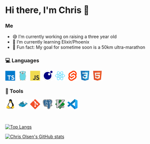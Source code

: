# Hi there, I'm Chris 👋

### Me
- 😅 I’m currently working on raising a three year old
- 🌱 I’m currently learning Elixir/Phoenix
- 🏃 Fun fact: My goal for sometime soon is a 50km ultra-marathon

### 💻 Languages

<div style="display: flex; gap: 8px">
<img src="https://raw.githubusercontent.com/devicons/devicon/master/icons/typescript/typescript-original.svg" width="32px" alt="Typescript">
<img src="https://raw.githubusercontent.com/devicons/devicon/master/icons/go/go-original.svg" width="32px" alt="Go">
<img src="https://raw.githubusercontent.com/devicons/devicon/master/icons/javascript/javascript-original.svg" width="32px" alt="Javascript">
<img src="https://raw.githubusercontent.com/devicons/devicon/master/icons/lua/lua-original.svg" width="32px" alt="Lua">
<img src="https://raw.githubusercontent.com/devicons/devicon/master/icons/react/react-original.svg" width="32px" alt="React">
<img src="https://raw.githubusercontent.com/devicons/devicon/master/icons/svelte/svelte-original.svg" width="32px" alt="Svelte">
<img src="https://raw.githubusercontent.com/devicons/devicon/master/icons/css3/css3-original.svg" width="32px" alt="CSS3">
<img src="https://raw.githubusercontent.com/devicons/devicon/master/icons/html5/html5-original.svg" width="32px" alt="HTML5">
</div>

### 🧰 Tools
<div style="display: flex; gap: 8px">
<img src="https://raw.githubusercontent.com/devicons/devicon/master/icons/linux/linux-original.svg" width="32px" alt="Linux">
<img src="https://raw.githubusercontent.com/devicons/devicon/master/icons/docker/docker-original.svg" width="32px" alt="Docker">
<img src="https://raw.githubusercontent.com/devicons/devicon/master/icons/git/git-original.svg" width="32px" alt="Git">
<img src="https://raw.githubusercontent.com/devicons/devicon/master/icons/postgresql/postgresql-original.svg" width="32px" alt="Postgresql">
<img src="https://raw.githubusercontent.com/devicons/devicon/master/icons/vim/vim-original.svg" width="32px" alt="Vim">
<img src="https://raw.githubusercontent.com/devicons/devicon/master/icons/vscode/vscode-original.svg" width="32px" alt="VSCode">
</div>

<br/>
<br/>

[![Top Langs](https://github-readme-stats.vercel.app/api/top-langs/?username=chrisolsen&hide=java,ruby)](https://chrisolsen.github.io)

[![Chris Olsen's GitHub stats](https://github-readme-stats.vercel.app/api?username=chrisolsen&show_icons=true&count_private=true)](https://chrisolsen.github.io)

